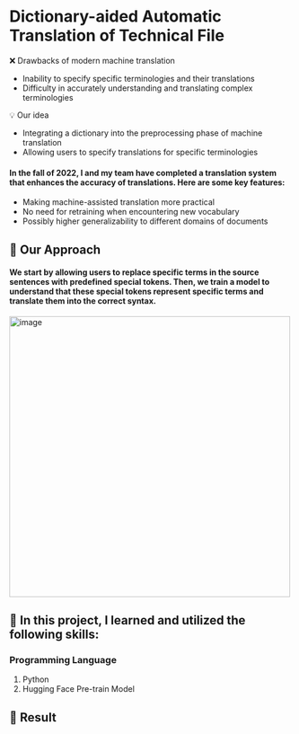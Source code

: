 # Dictionary-aided Automatic Translation of Technical File

❌ Drawbacks of modern machine translation
* Inability to specify specific terminologies and their translations
* Difficulty in accurately understanding and translating complex terminologies

💡 Our idea
* Integrating a dictionary into the preprocessing phase of machine translation
* Allowing users to specify translations for specific terminologies

#### In the fall of 2022, I and my team have completed a translation system that enhances the accuracy of translations. Here are some key features:

* Making machine-assisted translation more practical
* No need for retraining when encountering new vocabulary
* Possibly higher generalizability to different domains of documents

## 🚀 Our Approach
#### We start by allowing users to replace specific terms in the source sentences with predefined special tokens. Then, we train a model to understand that these special tokens represent specific terms and translate them into the correct syntax.
  <img width="500" alt="image" src="https://github.com/ycccccccccccc/Dictionary-aidedTranslationSystem/assets/91601942/2da0bb34-0438-47cf-aeb3-dadc231fd0aa">

## 🚀 In this project, I learned and utilized the following skills:
### Programming Language
1. Python
2. Hugging Face Pre-train Model

## 🚀 Result
